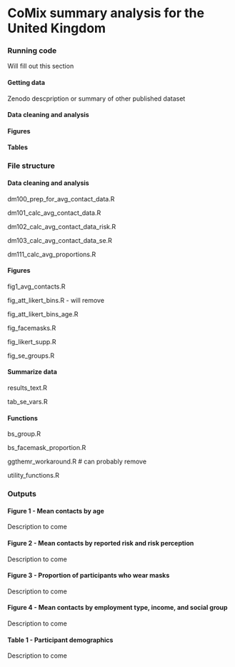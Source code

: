 # CoMix summary analysis for the United Kingdom

### Running code

Will fill out this section

#### Getting data

Zenodo descpription or summary of other published dataset

#### Data cleaning and analysis

#### Figures

#### Tables

### File structure

#### Data cleaning and analysis

dm100_prep_for_avg_contact_data.R

dm101_calc_avg_contact_data.R      

dm102_calc_avg_contact_data_risk.R

dm103_calc_avg_contact_data_se.R

dm111_calc_avg_proportions.R         


#### Figures

fig1_avg_contacts.R

fig_att_likert_bins.R   - will remove 

fig_att_likert_bins_age.R

fig_facemasks.R

fig_likert_supp.R

fig_se_groups.R



#### Summarize data

results_text.R 

tab_se_vars.R 



#### Functions

bs_group.R 

bs_facemask_proportion.R    

ggthemr_workaround.R # can probably remove

utility_functions.R 


### Outputs

#### Figure 1 - Mean contacts by age

Description to come

#### Figure 2 - Mean contacts by reported risk and risk perception

Description to come

#### Figure 3 - Proportion of participants who wear masks

Description to come

#### Figure 4 - Mean contacts by employment type, income, and social group

Description to come

#### Table 1 - Participant demographics

Description to come